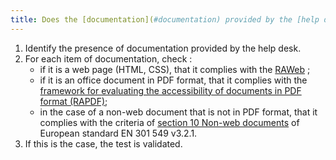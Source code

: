 ```yaml
---
title: Does the [documentation](#documentation) provided by the [help desk](#service-d-assistance) comply with the [digital accessibility rules](#regles-d-accessibilite-numerique)?
---
```


1. Identify the presence of documentation provided by the help desk.
2. For each item of documentation, check : 
	- if it is a web page (HTML, CSS), that it complies with the [RAWeb](../raweb1/criteres.html) ;
	- if it is an office document in PDF format, that it complies with the [framework for evaluating the accessibility of documents in PDF format (RAPDF)](../rapdf1/index.html);
	- in the case of a non-web document that is not in PDF format, that it complies with the criteria of [section 10 Non-web documents](https://www.etsi.org/deliver/etsi_en/301500_301599/301549/03.02.01_60/en_301549v030201p.pdf#page=52) of European standard EN 301 549 v3.2.1.
3.	If this is the case, the test is validated.